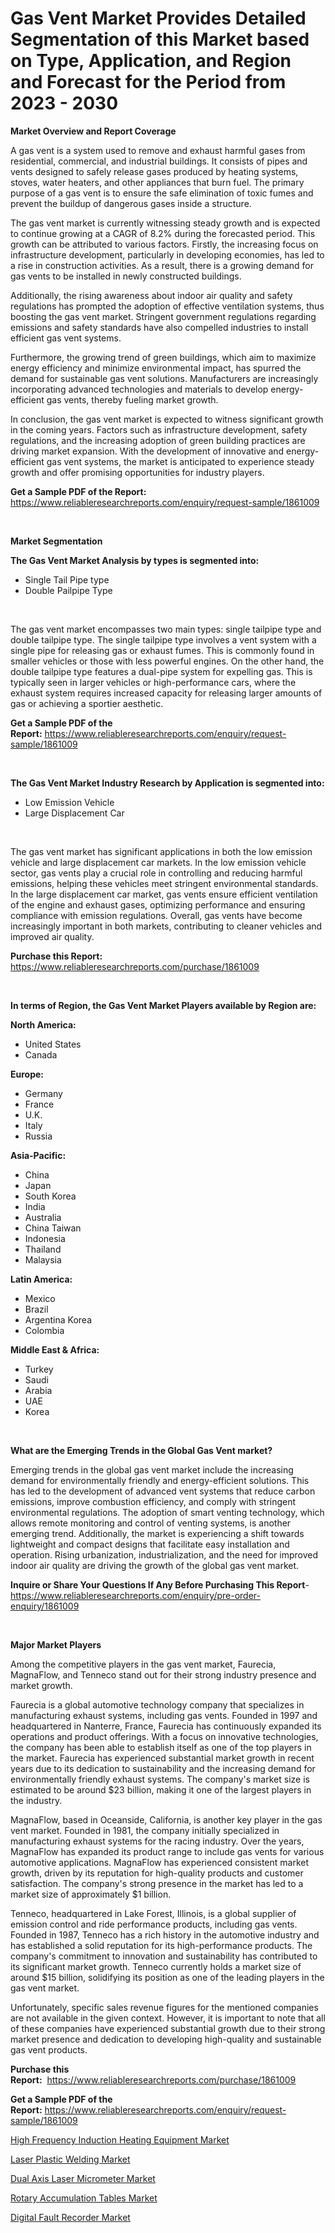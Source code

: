 <p><h1>Gas Vent Market Provides Detailed Segmentation of this Market based on Type, Application, and Region and Forecast for the Period from 2023 - 2030</h1></p><p><strong>Market Overview and Report Coverage</strong></p>
<p><p>A gas vent is a system used to remove and exhaust harmful gases from residential, commercial, and industrial buildings. It consists of pipes and vents designed to safely release gases produced by heating systems, stoves, water heaters, and other appliances that burn fuel. The primary purpose of a gas vent is to ensure the safe elimination of toxic fumes and prevent the buildup of dangerous gases inside a structure.</p><p>The gas vent market is currently witnessing steady growth and is expected to continue growing at a CAGR of 8.2% during the forecasted period. This growth can be attributed to various factors. Firstly, the increasing focus on infrastructure development, particularly in developing economies, has led to a rise in construction activities. As a result, there is a growing demand for gas vents to be installed in newly constructed buildings.</p><p>Additionally, the rising awareness about indoor air quality and safety regulations has prompted the adoption of effective ventilation systems, thus boosting the gas vent market. Stringent government regulations regarding emissions and safety standards have also compelled industries to install efficient gas vent systems.</p><p>Furthermore, the growing trend of green buildings, which aim to maximize energy efficiency and minimize environmental impact, has spurred the demand for sustainable gas vent solutions. Manufacturers are increasingly incorporating advanced technologies and materials to develop energy-efficient gas vents, thereby fueling market growth.</p><p>In conclusion, the gas vent market is expected to witness significant growth in the coming years. Factors such as infrastructure development, safety regulations, and the increasing adoption of green building practices are driving market expansion. With the development of innovative and energy-efficient gas vent systems, the market is anticipated to experience steady growth and offer promising opportunities for industry players.</p></p>
<p><strong>Get a Sample PDF of the Report:</strong> <a href="https://www.reliableresearchreports.com/enquiry/request-sample/1861009">https://www.reliableresearchreports.com/enquiry/request-sample/1861009</a></p>
<p>&nbsp;</p>
<p><strong>Market Segmentation</strong></p>
<p><strong>The Gas Vent Market Analysis by types is segmented into:</strong></p>
<p><ul><li>Single Tail Pipe type</li><li>Double Pailpipe Type</li></ul></p>
<p>&nbsp;</p>
<p><p>The gas vent market encompasses two main types: single tailpipe type and double tailpipe type. The single tailpipe type involves a vent system with a single pipe for releasing gas or exhaust fumes. This is commonly found in smaller vehicles or those with less powerful engines. On the other hand, the double tailpipe type features a dual-pipe system for expelling gas. This is typically seen in larger vehicles or high-performance cars, where the exhaust system requires increased capacity for releasing larger amounts of gas or achieving a sportier aesthetic.</p></p>
<p><strong>Get a Sample PDF of the Report:</strong>&nbsp;<a href="https://www.reliableresearchreports.com/enquiry/request-sample/1861009">https://www.reliableresearchreports.com/enquiry/request-sample/1861009</a></p>
<p>&nbsp;</p>
<p><strong>The Gas Vent Market Industry Research by Application is segmented into:</strong></p>
<p><ul><li>Low Emission Vehicle</li><li>Large Displacement Car</li></ul></p>
<p>&nbsp;</p>
<p><p>The gas vent market has significant applications in both the low emission vehicle and large displacement car markets. In the low emission vehicle sector, gas vents play a crucial role in controlling and reducing harmful emissions, helping these vehicles meet stringent environmental standards. In the large displacement car market, gas vents ensure efficient ventilation of the engine and exhaust gases, optimizing performance and ensuring compliance with emission regulations. Overall, gas vents have become increasingly important in both markets, contributing to cleaner vehicles and improved air quality.</p></p>
<p><strong>Purchase this Report:</strong>&nbsp; <a href="https://www.reliableresearchreports.com/purchase/1861009">https://www.reliableresearchreports.com/purchase/1861009</a></p>
<p>&nbsp;</p>
<p><strong>In terms of Region, the Gas Vent Market Players available by Region are:</strong></p>
<p>
    <p> <strong> North America: </strong>
        <ul>
            <li>United States</li>
            <li>Canada</li>
        </ul>
        </p> 
    <p> <strong> Europe: </strong>
        <ul>
            <li>Germany</li>
            <li>France</li>
            <li>U.K.</li>
            <li>Italy</li>
            <li>Russia</li>
        </ul>
        </p> 
    <p> <strong> Asia-Pacific: </strong>
        <ul>
            <li>China</li>
            <li>Japan</li>
            <li>South Korea</li>
            <li>India</li>
            <li>Australia</li>
            <li>China Taiwan</li>
            <li>Indonesia</li>
            <li>Thailand</li>
            <li>Malaysia</li>
        </ul>
        </p> 
    <p> <strong> Latin America: </strong>
        <ul>
            <li>Mexico</li>
            <li>Brazil</li>
            <li>Argentina Korea</li>
            <li>Colombia</li>
        </ul>
        </p> 
    <p> <strong> Middle East & Africa: </strong>
        <ul>
            <li>Turkey</li>
            <li>Saudi</li>
            <li>Arabia</li>
            <li>UAE</li>
            <li>Korea</li>
        </ul>
    </p>
    </p>
<p>&nbsp;</p>
<p><strong>What are the Emerging Trends in the Global Gas Vent market?</strong></p>
<p><p>Emerging trends in the global gas vent market include the increasing demand for environmentally friendly and energy-efficient solutions. This has led to the development of advanced vent systems that reduce carbon emissions, improve combustion efficiency, and comply with stringent environmental regulations. The adoption of smart venting technology, which allows remote monitoring and control of venting systems, is another emerging trend. Additionally, the market is experiencing a shift towards lightweight and compact designs that facilitate easy installation and operation. Rising urbanization, industrialization, and the need for improved indoor air quality are driving the growth of the global gas vent market.</p></p>
<p><strong>Inquire or Share Your Questions If Any Before Purchasing This Report</strong>- <a href="https://www.reliableresearchreports.com/enquiry/pre-order-enquiry/1861009">https://www.reliableresearchreports.com/enquiry/pre-order-enquiry/1861009</a></p>
<p>&nbsp;</p>
<p><strong>Major Market Players</strong></p>
<p><p>Among the competitive players in the gas vent market, Faurecia, MagnaFlow, and Tenneco stand out for their strong industry presence and market growth.</p><p>Faurecia is a global automotive technology company that specializes in manufacturing exhaust systems, including gas vents. Founded in 1997 and headquartered in Nanterre, France, Faurecia has continuously expanded its operations and product offerings. With a focus on innovative technologies, the company has been able to establish itself as one of the top players in the market. Faurecia has experienced substantial market growth in recent years due to its dedication to sustainability and the increasing demand for environmentally friendly exhaust systems. The company's market size is estimated to be around $23 billion, making it one of the largest players in the industry.</p><p>MagnaFlow, based in Oceanside, California, is another key player in the gas vent market. Founded in 1981, the company initially specialized in manufacturing exhaust systems for the racing industry. Over the years, MagnaFlow has expanded its product range to include gas vents for various automotive applications. MagnaFlow has experienced consistent market growth, driven by its reputation for high-quality products and customer satisfaction. The company's strong presence in the market has led to a market size of approximately $1 billion.</p><p>Tenneco, headquartered in Lake Forest, Illinois, is a global supplier of emission control and ride performance products, including gas vents. Founded in 1987, Tenneco has a rich history in the automotive industry and has established a solid reputation for its high-performance products. The company's commitment to innovation and sustainability has contributed to its significant market growth. Tenneco currently holds a market size of around $15 billion, solidifying its position as one of the leading players in the gas vent market.</p><p>Unfortunately, specific sales revenue figures for the mentioned companies are not available in the given context. However, it is important to note that all of these companies have experienced substantial growth due to their strong market presence and dedication to developing high-quality and sustainable gas vent products.</p></p>
<p><strong>Purchase this Report:</strong>&nbsp;&nbsp;<a href="https://www.reliableresearchreports.com/purchase/1861009">https://www.reliableresearchreports.com/purchase/1861009</a></p>
<p></p>
<p><strong>Get a Sample PDF of the Report:</strong>&nbsp;<a href="https://www.reliableresearchreports.com/enquiry/request-sample/1861009">https://www.reliableresearchreports.com/enquiry/request-sample/1861009</a></p>
<p><p><a href="https://www.linkedin.com/pulse/high-frequency-induction-heating-equipment-market-size-2023-bf6jf/">High Frequency Induction Heating Equipment Market</a></p><p><a href="https://medium.com/@ashleyhills1920/laser-plastic-welding-market-size-and-market-trends-complete-industry-overview-2023-to-2030-c9852ffb6cf3">Laser Plastic Welding Market</a></p><p><a href="https://www.linkedin.com/pulse/dual-axis-laser-micrometer-market-share-amp-new-trends-analysis-ujr8f/">Dual Axis Laser Micrometer Market</a></p><p><a href="https://www.linkedin.com/pulse/rotary-accumulation-tables-market-challenges-opportunities-epvhf/">Rotary Accumulation Tables Market</a></p><p><a href="https://medium.com/@serenaframi/digital-fault-recorder-market-exploring-market-share-market-trends-and-future-growth-51a7752f4012">Digital Fault Recorder Market</a></p></p>